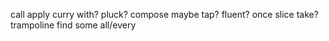 call
apply
curry
with?
pluck?
compose
maybe
tap?
fluent?
once
slice
take?
trampoline
find
some
all/every